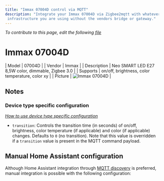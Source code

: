 ```yaml
---
title: "Immax 07004D control via MQTT"
description: "Integrate your Immax 07004D via Zigbee2mqtt with whatever smart home
 infrastructure you are using without the vendors bridge or gateway."
---
```


*To contribute to this page, edit the following
[file](https://github.com/Koenkk/zigbee2mqtt.io/blob/master/docs/devices/07004D.md)*

# Immax 07004D

| Model | 07004D  |
| Vendor  | Immax  |
| Description | Neo SMART LED E27 8,5W color, dimmable, Zigbee 3.0 |
| Supports | on/off, brightness, color temperature, color xy |
| Picture | ![Immax 07004D](./assets/devices/07004D.jpg) |

## Notes


### Device type specific configuration
*[How to use device type specific configuration](../information/configuration.md)*


* `transition`: Controls the transition time (in seconds) of on/off, brightness,
color temperature (if applicable) and color (if applicable) changes. Defaults to `0` (no transition).
Note that this value is overridden if a `transition` value is present in the MQTT command payload.


## Manual Home Assistant configuration
Although Home Assistant integration through [MQTT discovery](../integration/home_assistant) is preferred,
manual integration is possible with the following configuration:
